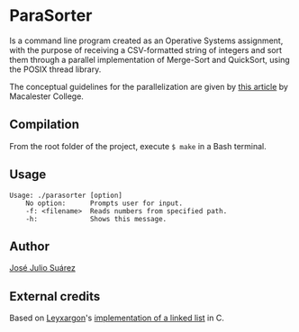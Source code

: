 # ParaSorter
Is a command line program created as an Operative Systems assignment, with the purpose of receiving a CSV-formatted string of integers and sort them through a parallel implementation of Merge-Sort and QuickSort, using the POSIX thread library.

The conceptual guidelines for the parallelization are given by [this article](https://www.selkie.macalester.edu/csinparallel/modules/ParallelSorting/build/html/MergeSort/MergeSort.html) by Macalester College.

## Compilation
From the root folder of the project, execute `$ make` in a Bash terminal.

## Usage
```
Usage: ./parasorter [option]
    No option:      Prompts user for input.
    -f: <filename>  Reads numbers from specified path.
    -h:             Shows this message.
```
## Author
[José Julio Suárez](https://github.com/jojusuar)

## External credits
Based on [Leyxargon](https://github.com/Leyxargon)'s [implementation of a linked list](https://github.com/Leyxargon/c-linked-list) in C.